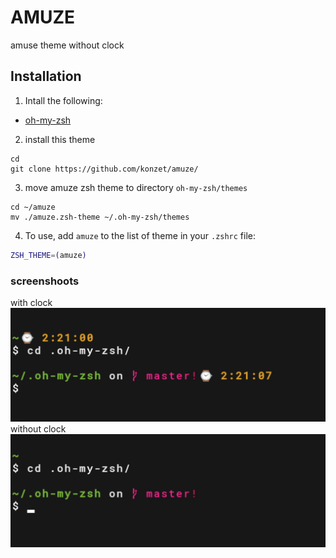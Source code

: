 # AMUZE
amuse theme without clock

## Installation
1. Intall the following:
* [oh-my-zsh](https://github.com/robbyrussell/oh-my-zsh)
2. install this theme
```
cd 
git clone https://github.com/konzet/amuze/
```
3. move amuze zsh theme to directory `oh-my-zsh/themes`
```
cd ~/amuze
mv ./amuze.zsh-theme ~/.oh-my-zsh/themes
```
4. To use, add `amuze` to the list of theme in your `.zshrc` file:

```zsh
ZSH_THEME=(amuze)
```
### screenshoots    
with clock 
![ss](./with-clock.jpg)
without clock
![ss](./without-clock.jpg)
